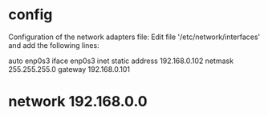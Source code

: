 # config


Configuration of the network adapters file:
Edit file '/etc/network/interfaces' and add the following lines:

auto enp0s3
iface enp0s3 inet static
  address 192.168.0.102
  netmask 255.255.255.0
  gateway 192.168.0.101
#  network 192.168.0.0


